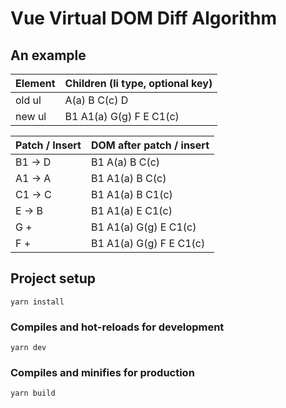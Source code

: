 # Vue Virtual DOM Diff Algorithm

## An example

| Element | Children (li type, optional key) |
| ------- | -------------------------------- |
| old ul  | A(a) B C(c) D                    |
| new ul  | B1 A1(a) G(g) F E C1(c)          |

| Patch / Insert | DOM after patch / insert |
| -------------- | ------------------------ |
| B1 -> D        | B1 A(a) B C(c)           |
| A1 -> A        | B1 A1(a) B C(c)          |
| C1 -> C        | B1 A1(a) B C1(c)         |
| E -> B         | B1 A1(a) E C1(c)         |
| G +            | B1 A1(a) G(g) E C1(c)    |
| F +            | B1 A1(a) G(g) F E C1(c)  |

## Project setup

```
yarn install
```

### Compiles and hot-reloads for development

```
yarn dev
```

### Compiles and minifies for production

```
yarn build
```
